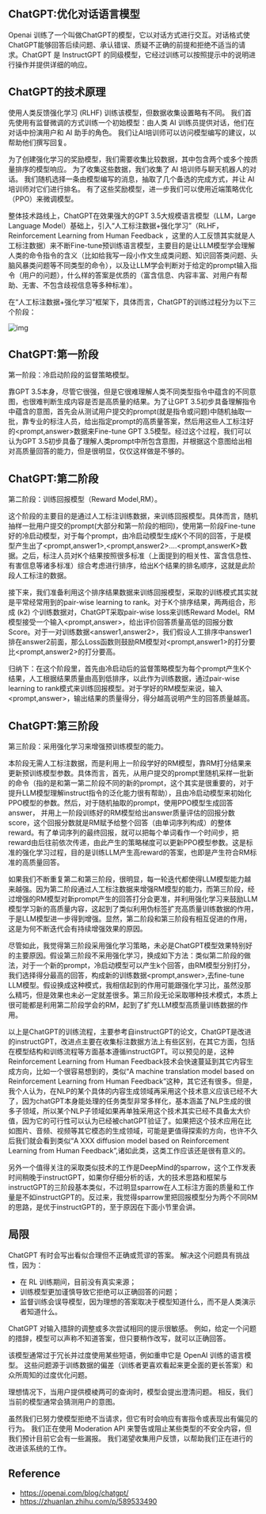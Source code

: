## ChatGPT:优化对话语言模型

Openai 训练了一个叫做ChatGPT的模型，它以对话方式进行交互。对话格式使ChatGPT能够回答后续问题、承认错误、质疑不正确的前提和拒绝不适当的请求。ChatGPT 是 InstructGPT 的同级模型，它经过训练可以按照提示中的说明进行操作并提供详细的响应。

## ChatGPT的技术原理

使用人类反馈强化学习 (RLHF) 训练该模型，但数据收集设置略有不同。 我们首先使用有监督微调的方式训练一个初始模型：由人类 AI 训练员提供对话，他们在对话中扮演用户和 AI 助手的角色。 我们让AI培训师可以访问模型编写的建议，以帮助他们撰写回复。

为了创建强化学习的奖励模型，我们需要收集比较数据，其中包含两个或多个按质量排序的模型响应。 为了收集这些数据，我们收集了 AI 培训师与聊天机器人的对话。 我们随机选择一条由模型编写的消息，抽取了几个备选的完成方式，并让 AI 培训师对它们进行排名。 有了这些奖励模型，进一步我们可以使用近端策略优化（PPO）来微调模型。

整体技术路线上，ChatGPT在效果强大的GPT 3.5大规模语言模型（LLM，Large Language Model）基础上，引入“人工标注数据+强化学习”（RLHF，Reinforcement Learning from Human Feedback ，这里的人工反馈其实就是人工标注数据）来不断Fine-tune预训练语言模型，主要目的是让LLM模型学会理解人类的命令指令的含义（比如给我写一段小作文生成类问题、知识回答类问题、头脑风暴类问题等不同类型的命令），以及让LLM学会判断对于给定的prompt输入指令（用户的问题），什么样的答案是优质的（富含信息、内容丰富、对用户有帮助、无害、不包含歧视信息等多种标准）。

在“人工标注数据+强化学习”框架下，具体而言，ChatGPT的训练过程分为以下三个阶段：

![img](https://cdn.openai.com/chatgpt/draft-20221129c/ChatGPT_Diagram.svg)

## ChatGPT:第一阶段

第一阶段：冷启动阶段的监督策略模型。

靠GPT 3.5本身，尽管它很强，但是它很难理解人类不同类型指令中蕴含的不同意图，也很难判断生成内容是否是高质量的结果。为了让GPT 3.5初步具备理解指令中蕴含的意图，首先会从测试用户提交的prompt(就是指令或问题)中随机抽取一批，靠专业的标注人员，给出指定prompt的高质量答案，然后用这些人工标注好的<prompt,answer>数据来Fine-tune GPT 3.5模型。经过这个过程，我们可以认为GPT 3.5初步具备了理解人类prompt中所包含意图，并根据这个意图给出相对高质量回答的能力，但是很明显，仅仅这样做是不够的。

## ChatGPT:第二阶段

第二阶段：训练回报模型（Reward Model,RM）。

这个阶段的主要目的是通过人工标注训练数据，来训练回报模型。具体而言，随机抽样一批用户提交的prompt(大部分和第一阶段的相同)，使用第一阶段Fine-tune好的冷启动模型，对于每个prompt，由冷启动模型生成K个不同的回答，于是模型产生出了<prompt,answer1>,<prompt,answer2>….<prompt,answerK>数据。之后，标注人员对K个结果按照很多标准（上面提到的相关性、富含信息性、有害信息等诸多标准）综合考虑进行排序，给出K个结果的排名顺序，这就是此阶段人工标注的数据。

接下来，我们准备利用这个排序结果数据来训练回报模型，采取的训练模式其实就是平常经常用到的pair-wise learning to rank。对于K个排序结果，两两组合，形成 (k2) 个训练数据对，ChatGPT采取pair-wise loss来训练Reward Model。RM模型接受一个输入<prompt,answer>，给出评价回答质量高低的回报分数Score。对于一对训练数据<answer1,answer2>，我们假设人工排序中answer1排在answer2前面，那么Loss函数则鼓励RM模型对<prompt,answer1>的打分要比<prompt,answer2>的打分要高。

归纳下：在这个阶段里，首先由冷启动后的监督策略模型为每个prompt产生K个结果，人工根据结果质量由高到低排序，以此作为训练数据，通过pair-wise learning to rank模式来训练回报模型。对于学好的RM模型来说，输入<prompt,answer>，输出结果的质量得分，得分越高说明产生的回答质量越高。

## ChatGPT:第三阶段

第三阶段：采用强化学习来增强预训练模型的能力。

本阶段无需人工标注数据，而是利用上一阶段学好的RM模型，靠RM打分结果来更新预训练模型参数。具体而言，首先，从用户提交的prompt里随机采样一批新的命令（指的是和第一第二阶段不同的新的prompt，这个其实是很重要的，对于提升LLM模型理解instruct指令的泛化能力很有帮助），且由冷启动模型来初始化PPO模型的参数。然后，对于随机抽取的prompt，使用PPO模型生成回答answer， 并用上一阶段训练好的RM模型给出answer质量评估的回报分数score，这个回报分数就是RM赋予给整个回答（由单词序列构成）的整体reward。有了单词序列的最终回报，就可以把每个单词看作一个时间步，把reward由后往前依次传递，由此产生的策略梯度可以更新PPO模型参数。这是标准的强化学习过程，目的是训练LLM产生高reward的答案，也即是产生符合RM标准的高质量回答。

如果我们不断重复第二和第三阶段，很明显，每一轮迭代都使得LLM模型能力越来越强。因为第二阶段通过人工标注数据来增强RM模型的能力，而第三阶段，经过增强的RM模型对新prompt产生的回答打分会更准，并利用强化学习来鼓励LLM模型学习新的高质量内容，这起到了类似利用伪标签扩充高质量训练数据的作用，于是LLM模型进一步得到增强。显然，第二阶段和第三阶段有相互促进的作用，这是为何不断迭代会有持续增强效果的原因。

尽管如此，我觉得第三阶段采用强化学习策略，未必是ChatGPT模型效果特别好的主要原因。假设第三阶段不采用强化学习，换成如下方法：类似第二阶段的做法，对于一个新的prompt，冷启动模型可以产生k个回答，由RM模型分别打分，我们选择得分最高的回答，构成新的训练数据<prompt,answer>,去fine-tune LLM模型。假设换成这种模式，我相信起到的作用可能跟强化学习比，虽然没那么精巧，但是效果也未必一定就差很多。第三阶段无论采取哪种技术模式，本质上很可能都是利用第二阶段学会的RM，起到了扩充LLM模型高质量训练数据的作用。

以上是ChatGPT的训练流程，主要参考自instructGPT的论文，ChatGPT是改进的instructGPT，改进点主要在收集标注数据方法上有些区别，在其它方面，包括在模型结构和训练流程等方面基本遵循instructGPT。可以预见的是，这种Reinforcement Learning from Human Feedback技术会快速蔓延到其它内容生成方向，比如一个很容易想到的，类似“A machine translation model based on Reinforcement Learning from Human Feedback”这种，其它还有很多。但是，我个人认为，在NLP的某个具体的内容生成领域再采用这个技术意义应该已经不大了，因为chatGPT本身能处理的任务类型非常多样化，基本涵盖了NLP生成的很多子领域，所以某个NLP子领域如果再单独采用这个技术其实已经不具备太大价值，因为它的可行性可以认为已经被chatGPT验证了。如果把这个技术应用在比如图片、音频、视频等其它模态的生成领域，可能是更值得探索的方向，也许不久后我们就会看到类似“A XXX diffusion model based on Reinforcement Learning from Human Feedback”,诸如此类，这类工作应该还是很有意义的。

另外一个值得关注的采取类似技术的工作是DeepMind的sparrow，这个工作发表时间稍晚于instructGPT，如果你仔细分析的话，大的技术思路和框架与instructGPT的三阶段基本类似，不过明显sparrow在人工标注方面的质量和工作量是不如instructGPT的。反过来，我觉得sparrow里把回报模型分为两个不同RM的思路，是优于instructGPT的，至于原因在下面小节里会讲。

## 局限

ChatGPT 有时会写出看似合理但不正确或荒谬的答案。 解决这个问题具有挑战性，因为：

- 在 RL 训练期间，目前没有真实来源；
- 训练模型更加谨慎导致它拒绝可以正确回答的问题；
- 监督训练会误导模型，因为理想的答案取决于模型知道什么，而不是人类演示者知道什么。

ChatGPT 对输入措辞的调整或多次尝试相同的提示很敏感。 例如，给定一个问题的措辞，模型可以声称不知道答案，但只要稍作改写，就可以正确回答。

该模型通常过于冗长并过度使用某些短语，例如重申它是 OpenAI 训练的语言模型。 这些问题源于训练数据的偏差（训练者更喜欢看起来更全面的更长答案）和众所周知的过度优化问题。

理想情况下，当用户提供模棱两可的查询时，模型会提出澄清问题。 相反，我们当前的模型通常会猜测用户的意图。

虽然我们已努力使模型拒绝不当请求，但它有时会响应有害指令或表现出有偏见的行为。 我们正在使用 Moderation API 来警告或阻止某些类型的不安全内容，但我们预计目前它会有一些漏报。 我们渴望收集用户反馈，以帮助我们正在进行的改进该系统的工作。



## Reference

- https://openai.com/blog/chatgpt/
- https://zhuanlan.zhihu.com/p/589533490
